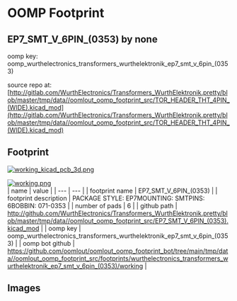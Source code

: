 # OOMP Footprint  
## EP7_SMT_V_6PIN_(0353)  by none  
  
oomp key: oomp_wurthelectronics_transformers_wurthelektronik_ep7_smt_v_6pin_(0353)  
  
source repo at: [http://gitlab.com/WurthElectronics/Transformers_WurthElektronik.pretty/blob/master/tmp/data//oomlout_oomp_footprint_src/TOR_HEADER_THT_4PIN_(WIDE).kicad_mod](http://gitlab.com/WurthElectronics/Transformers_WurthElektronik.pretty/blob/master/tmp/data//oomlout_oomp_footprint_src/TOR_HEADER_THT_4PIN_(WIDE).kicad_mod)  
## Footprint  
  
[![working_kicad_pcb_3d.png](working_kicad_pcb_3d_600.png)](working_kicad_pcb_3d.png)  
  
[![working.png](working_600.png)](working.png)  
| name | value | 
| --- | --- | 
| footprint name | EP7_SMT_V_6PIN_(0353) | 
| footprint description | PACKAGE STYLE: EP7MOUNTING: SMTPINS: 6BOBBIN: 071-0353 | 
| number of pads | 6 | 
| github path | http://github.com/WurthElectronics/Transformers_WurthElektronik.pretty/blob/master/tmp/data//oomlout_oomp_footprint_src/EP7_SMT_V_6PIN_(0353).kicad_mod | 
| oomp key | oomp_wurthelectronics_transformers_wurthelektronik_ep7_smt_v_6pin_(0353) | 
| oomp bot github | https://github.com/oomlout/oomlout_oomp_footprint_bot/tree/main/tmp/data//oomlout_oomp_footprint_src/footprints/wurthelectronics_transformers_wurthelektronik_ep7_smt_v_6pin_(0353)/working | 
## Images  
